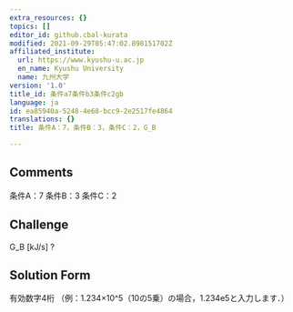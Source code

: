 ```yaml
---
extra_resources: {}
topics: []
editor_id: github.cbal-kurata
modified: 2021-09-29T05:47:02.898151702Z
affiliated_institute:
  url: https://www.kyushu-u.ac.jp
  en_name: Kyushu University
  name: 九州大学
version: '1.0'
title_id: 条件a7条件b3条件c2gb
language: ja
id: ea85940a-5248-4e68-bcc9-2e2517fe4864
translations: {}
title: 条件A：7，条件B：3，条件C：2，G_B

---
```


## Comments
条件A：7
条件B：3
条件C：2

## Challenge
G_B [kJ/s] ?

## Solution Form
有効数字4桁
（例：1.234×10^5（10の5乗）の場合，1.234e5と入力します．）




